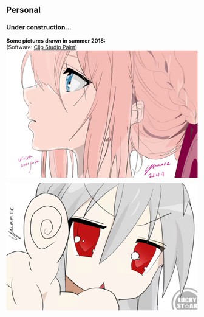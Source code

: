 ## Personal
### Under construction...

**Some pictures drawn in summer 2018:**<br />
(Software: [Clip Studio Paint](https://www.clipstudio.net/en/?gclid=CjwKCAiA6seQBhAfEiwAvPqu19ZEbw-q2SixNJ86UGmAhf-j11j8VpU1hiz0CC9UFEcTAJZfQHbB-BoC9K4QAvD_BwE))<br />
<img align="center" src="personal/pic_violet.jpg" alt="drawing" width="600" />

<img align="center" src="personal/pic_lucky.jpg" alt="drawing" width="600" />
